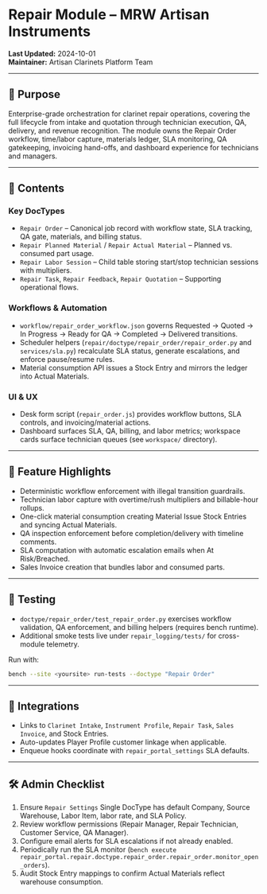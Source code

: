 # Repair Module – MRW Artisan Instruments

**Last Updated:** 2024-10-01  
**Maintainer:** Artisan Clarinets Platform Team

---

## 📌 Purpose

Enterprise-grade orchestration for clarinet repair operations, covering the full lifecycle from intake and quotation through technician execution, QA, delivery, and revenue recognition. The module owns the Repair Order workflow, time/labor capture, materials ledger, SLA monitoring, QA gatekeeping, invoicing hand-offs, and dashboard experience for technicians and managers.

---

## 📁 Contents

### Key DocTypes

- `Repair Order` – Canonical job record with workflow state, SLA tracking, QA gate, materials, and billing status.
- `Repair Planned Material` / `Repair Actual Material` – Planned vs. consumed part usage.
- `Repair Labor Session` – Child table storing start/stop technician sessions with multipliers.
- `Repair Task`, `Repair Feedback`, `Repair Quotation` – Supporting operational flows.

### Workflows & Automation

- `workflow/repair_order_workflow.json` governs Requested → Quoted → In Progress → Ready for QA → Completed → Delivered transitions.
- Scheduler helpers (`repair/doctype/repair_order/repair_order.py` and `services/sla.py`) recalculate SLA status, generate escalations, and enforce pause/resume rules.
- Material consumption API issues a Stock Entry and mirrors the ledger into Actual Materials.

### UI & UX

- Desk form script (`repair_order.js`) provides workflow buttons, SLA controls, and invoicing/material actions.
- Dashboard surfaces SLA, QA, billing, and labor metrics; workspace cards surface technician queues (see `workspace/` directory).

---

## 🚀 Feature Highlights

- Deterministic workflow enforcement with illegal transition guardrails.
- Technician labor capture with overtime/rush multipliers and billable-hour rollups.
- One-click material consumption creating Material Issue Stock Entries and syncing Actual Materials.
- QA inspection enforcement before completion/delivery with timeline comments.
- SLA computation with automatic escalation emails when At Risk/Breached.
- Sales Invoice creation that bundles labor and consumed parts.

---

## 🧪 Testing

- `doctype/repair_order/test_repair_order.py` exercises workflow validation, QA enforcement, and billing helpers (requires bench runtime).
- Additional smoke tests live under `repair_logging/tests/` for cross-module telemetry.

Run with:

```bash
bench --site <yoursite> run-tests --doctype "Repair Order"
```

---

## 🔗 Integrations

- Links to `Clarinet Intake`, `Instrument Profile`, `Repair Task`, `Sales Invoice`, and Stock Entries.
- Auto-updates Player Profile customer linkage when applicable.
- Enqueue hooks coordinate with `repair_portal_settings` SLA defaults.

---

## 🛠 Admin Checklist

1. Ensure `Repair Settings` Single DocType has default Company, Source Warehouse, Labor Item, labor rate, and SLA Policy.
2. Review workflow permissions (Repair Manager, Repair Technician, Customer Service, QA Manager).
3. Configure email alerts for SLA escalations if not already enabled.
4. Periodically run the SLA monitor (`bench execute repair_portal.repair.doctype.repair_order.repair_order.monitor_open_orders`).
5. Audit Stock Entry mappings to confirm Actual Materials reflect warehouse consumption.

